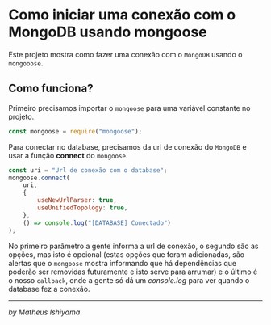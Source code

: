 # Como iniciar uma conexão com o MongoDB usando mongoose

Este projeto mostra como fazer uma conexão com o `MongoDB` usando o `mongooose`.

## Como funciona?

Primeiro precisamos importar o `mongoose` para uma variável constante no projeto.

```js
const mongoose = require("mongoose");
```

Para conectar no database, precisamos da url de conexão do `MongoDB` e usar a função **connect** do `mongoose`.

```js
const uri = "Url de conexão com o database";
mongoose.connect(
    uri,
    {
        useNewUrlParser: true,
        useUnifiedTopology: true,
    },
    () => console.log("[DATABASE] Conectado")
);
```

No primeiro parâmetro a gente informa a url de conexão, o segundo são as opções, mas isto é opcional (estas opções que foram adicionadas, são alertas que o `mongoose` mostra informando que há dependências que poderão ser removidas futuramente e isto serve para arrumar) e o último é o nosso `callback`, onde a gente só dá um _console.log_ para ver quando o database fez a conexão.

---

_by Matheus Ishiyama_
